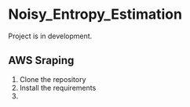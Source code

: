 # Noisy_Entropy_Estimation

Project is in development.


## AWS Sraping

1. Clone the repository
2. Install the requirements
3. 